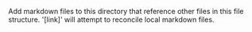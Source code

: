 Add markdown files to this directory that reference other files in this file structure. '[link]' will attempt to reconcile local markdown files.
